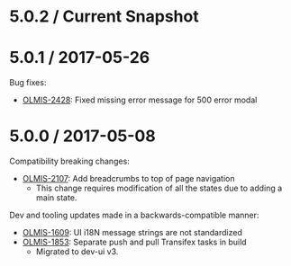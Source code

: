 5.0.2 / Current Snapshot
==================

5.0.1 / 2017-05-26
==================

Bug fixes:
* [OLMIS-2428](https://openlmis.atlassian.net/browse/OLMIS-2428): Fixed missing error message for 500 error modal

5.0.0 / 2017-05-08
==================

Compatibility breaking changes:

* [OLMIS-2107](https://openlmis.atlassian.net/browse/OLMIS-2107): Add breadcrumbs to top of page navigation
  * This change requires modification of all the states due to adding a main state.

Dev and tooling updates made in a backwards-compatible manner:

* [OLMIS-1609](https://openlmis.atlassian.net/browse/OLMIS-1609): UI i18N message strings are not standardized
* [OLMIS-1853](https://openlmis.atlassian.net/browse/OLMIS-1853): Separate push and pull Transifex tasks in build
  * Migrated to dev-ui v3.
